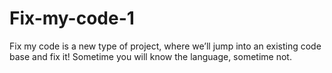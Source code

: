 # Fix-my-code-1
Fix my code is a new type of project, where we’ll jump into an existing code base and fix it!
Sometime you will know the language, sometime not.
